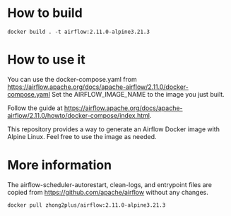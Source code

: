 # How to build
```
docker build . -t airflow:2.11.0-alpine3.21.3
```

# How to use it
You can use the docker-compose.yaml from https://airflow.apache.org/docs/apache-airflow/2.11.0/docker-compose.yaml
Set the AIRFLOW_IMAGE_NAME to the image you just built.

Follow the guide at https://airflow.apache.org/docs/apache-airflow/2.11.0/howto/docker-compose/index.html.

This repository provides a way to generate an Airflow Docker image with Alpine Linux. Feel free to use the image as needed.

# More information
The airflow-scheduler-autorestart, clean-logs, and entrypoint files are copied from https://github.com/apache/airflow without any changes.
```
docker pull zhong2plus/airflow:2.11.0-alpine3.21.3
```
